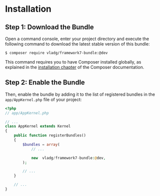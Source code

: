Installation
============

Step 1: Download the Bundle
---------------------------

Open a command console, enter your project directory and execute the
following command to download the latest stable version of this bundle:

```console
$ composer require vladg/framework7-bundle:@dev
```

This command requires you to have Composer installed globally, as explained
in the [installation chapter](https://getcomposer.org/doc/00-intro.md)
of the Composer documentation.

Step 2: Enable the Bundle
-------------------------

Then, enable the bundle by adding it to the list of registered bundles
in the `app/AppKernel.php` file of your project:

```php
<?php
// app/AppKernel.php

// ...
class AppKernel extends Kernel
{
    public function registerBundles()
    {
        $bundles = array(
            // ...

            new  vladg/framework7-bundle:@dev,
        );

        // ...
    }

    // ...
}
